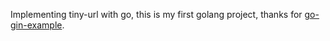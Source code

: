 Implementing tiny-url with go, this is my first golang project, thanks for [go-gin-example](https://github.com/eddycjy/go-gin-example).




